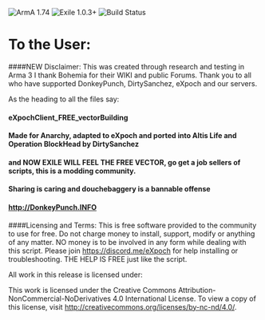![ArmA 1.74](https://img.shields.io/badge/ArmA%203-1.74-blue.svg) ![Exile 1.0.3+](https://img.shields.io/badge/Exile-1.0.3+%20Kohlrabi-yellowgreen.svg) ![Build Status](https://img.shields.io/badge/Custom%20Build-passing-38AA38.svg) 

# To the User:
####NEW Disclaimer:
This was created through research and testing in Arma 3
I thank Bohemia for their WIKI and public Forums.
Thank you to all who have supported DonkeyPunch, DirtySanchez, eXpoch and our servers.

As the heading to all the files say:


####	eXpochClient_FREE_vectorBuilding
	
####	Made for Anarchy, adapted to eXpoch and ported into Altis Life and Operation BlockHead by DirtySanchez
	
####	and NOW EXILE WILL FEEL THE FREE VECTOR, go get a job sellers of scripts, this is a modding community.
####	Sharing is caring and douchebaggery is a bannable offense
	
####	http://DonkeyPunch.INFO




####Licensing and Terms:
This is free software provided to the community to use for free.
Do not charge money to install, support, modify or anything of any matter.
NO money is to be involved in any form while dealing with this script.
Please join https://discord.me/eXpoch for help installing or troubleshooting.
THE HELP IS FREE just like the script.

All work in this release is licensed under:

This work is licensed under the Creative Commons Attribution-NonCommercial-NoDerivatives 4.0 International License. 
To view a copy of this license, visit http://creativecommons.org/licenses/by-nc-nd/4.0/.
